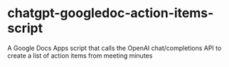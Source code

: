# chatgpt-googledoc-action-items-script
A Google Docs Apps script that calls the OpenAI chat/completions API to create a list of action items from meeting minutes
